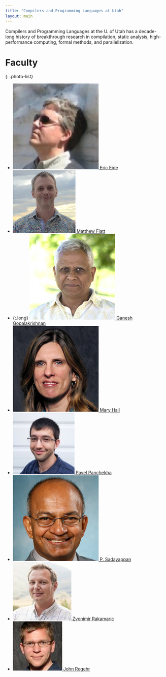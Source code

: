 ```yaml
---
title: "Compilers and Programming Languages at Utah"
layout: main
---
```


Compilers and Programming Languages at the U. of
Utah has a decade-long history of breakthrough research in
compilation, static analysis, high-performance computing, formal
methods, and parallelization.

# Faculty

{: .photo-list}
- [![Eric's photo](/photos/eeide.jpg) Eric Eide](https://www.cs.utah.edu/~eeide/)
- [![Matthew's photo](/photos/mflatt.jpg) Matthew Flatt](https://www.cs.utah.edu/~mflatt/)
- {:.long}
  [![Ganesh's photo](/photos/ganesh.jpg) Ganesh Gopalakrishnan](https://www.cs.utah.edu/~ganesh/)
- [![Mary's photo](/photos/mhall.jpg) Mary Hall](https://www.cs.utah.edu/~mhall/)
- [![Pavel's photo](/photos/pavpan.jpg) Pavel Panchekha](https://pavpanchekha.com)
- [![Saday's photo](/photos/saday.jpg) P. Sadayappan](https://www.cs.utah.edu/~saday/)
- [![Zvonimir's photo](/photos/zvonimir.jpg) Zvonimir Rakamaric](https://zvonimir.info)
- [![John's photo](/photos/regehr.jpg) John Regehr](http://www.cs.utah.edu/~regehr/)
